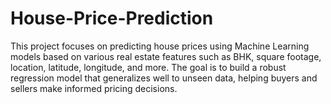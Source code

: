 # House-Price-Prediction
This project focuses on predicting house prices using Machine Learning models based on various real estate features such as BHK, square footage, location, latitude, longitude, and more. The goal is to build a robust regression model that generalizes well to unseen data, helping buyers and sellers make informed pricing decisions.
